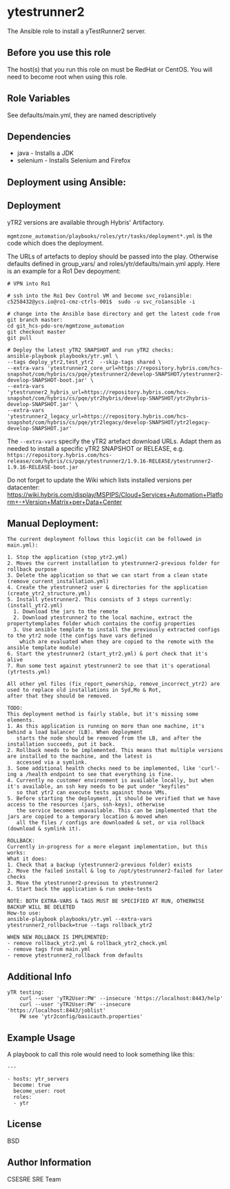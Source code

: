 ytestrunner2
============

The Ansible role to install a yTestRunner2 server.


Before you use this role
------------------------

The host(s) that you run this role on must be RedHat or CentOS.  You will need to become root when using this role.


Role Variables
--------------

See defaults/main.yml, they are named descriptively

Dependencies
------------

* java - Installs a JDK
* selenium - Installs Selenium and Firefox


Deployment using Ansible:
-------------------------

## Deployment

yTR2 versions are available through Hybris' Artifactory.

`mgmtzone_automation/playbooks/roles/ytr/tasks/deployment*.yml` is the code which does the deployment.

The URLs of artefacts to deploy should be passed into the play.
Otherwise defaults defined in group_vars/ and roles/ytr/defaults/main.yml apply.
Here is an example for a Ro1 Dev depoyment:
```
# VPN into Ro1

# ssh into the Ro1 Dev Control VM and become svc_ro1ansible:
c5258432@ycs.io@ro1-cmz-ctrls-001$  sudo -u svc_ro1ansible -i

# change into the Ansible base directory and get the latest code from git branch master:
cd git_hcs-pdo-sre/mgmtzone_automation
git checkout master
git pull

# Deploy the latest yTR2 SNAPSHOT and run yTR2 checks:
ansible-playbook playbooks/ytr.yml \
--tags deploy_ytr2,test_ytr2  --skip-tags shared \
--extra-vars 'ytestrunner2_core_url=https://repository.hybris.com/hcs-snapshot/com/hybris/cs/pqe/ytestrunner2/develop-SNAPSHOT/ytestrunner2-develop-SNAPSHOT-boot.jar' \
--extra-vars 'ytestrunner2_hybris_url=https://repository.hybris.com/hcs-snapshot/com/hybris/cs/pqe/ytr2hybris/develop-SNAPSHOT/ytr2hybris-develop-SNAPSHOT.jar' \
--extra-vars 'ytestrunner2_legacy_url=https://repository.hybris.com/hcs-snapshot/com/hybris/cs/pqe/ytr2legacy/develop-SNAPSHOT/ytr2legacy-develop-SNAPSHOT.jar'
```

The `--extra-vars` specify the yTR2 artefact download URLs.
Adapt them as needed to install a specific yTR2 SNAPSHOT or RELEASE, e.g.
`https://repository.hybris.com/hcs-release/com/hybris/cs/pqe/ytestrunner2/1.9.16-RELEASE/ytestrunner2-1.9.16-RELEASE-boot.jar`

Do not forget to update the Wiki which lists installed versions per datacenter:
https://wiki.hybris.com/display/MSPIPS/Cloud+Services+Automation+Platform+-+Version+Matrix+per+Data+Center


Manual Deployment:
------------------

    The current deployment follows this logic(it can be followed in main.yml):

    1. Stop the application (stop_ytr2.yml)
    2. Moves the current installation to ytestrunner2-previous folder for rollback purpose
    3. Delete the application so that we can start from a clean state (remove_current_installation.yml)
    4. Create the ytestrunner2 user & directories for the application (create_ytr2_structure.yml)
    5. Install ytestrunner2. This consists of 3 steps currently: (install_ytr2.yml)
      1. Download the jars to the remote
      2. Download ytestrunner2 to the local machine, extract the propertytemplates folder which contains the config properties
      3. Use ansible template to install the previously extracted configs to the ytr2 node (the configs have vars defined
        which are evaluated when they are copied to the remote with the ansible template module)
    6. Start the ytestrunner2 (start_ytr2.yml) & port check that it's alive
    7. Run some test against ytestrunner2 to see that it's operational (ytrtests.yml)

    All other yml files (fix_report_ownership, remove_incorrect_ytr2) are used to replace old installations in Syd,Mo & Rot,
    after that they should be removed.

    TODO:
    This deployment method is fairly stable, but it's missing some elements.
    1. As this application is running on more than one machine, it's behind a load balancer (LB). When deployment
       starts the node should be removed from the LB, and after the installation succeeds, put it back.
    2. Rollback needs to be implemented. This means that multiple versions are installed to the machine, and the latest is
       accessed via a symlink.
    3. Some additional health checks need to be implemented, like 'curl'-ing a /health endpoint to see that everything is fine.
    4. Currently no customer environment is available locally, but when it's available, an ssh key needs to be put under "keyfiles"
       so that ytr2 can execute tests against those VMs.
    5. Before starting the deployment, it should be verified that we have access to the resources (jars, ssh-keys), otherwise
       the service becomes unavailable. This can be implemented that the jars are copied to a temporary location & moved when
       all the files / configs are downloaded & set, or via rollback (download & symlink it).

    ROLLBACK:
    Currently in-progress for a more elegant implementation, but this works:
    What it does:
    1. Check that a backup (ytestrunner2-previous folder) exists
    2. Move the failed install & log to /opt/ytestrunner2-failed for later checks
    3. Move the ytestrunner2-previous to ytestrunner2
    4. Start back the application & run smoke-tests

    NOTE: BOTH EXTRA-VARS & TAGS MUST BE SPECIFIED AT RUN, OTHERWISE BACKUP WILL BE DELETED
    How-to use:
    ansible-playbook playbooks/ytr.yml --extra-vars ytestrunner2_rollback=true --tags rollback_ytr2

    WHEN NEW ROLLBACK IS IMPLEMENTED:
    - remove rollback_ytr2.yml & rollback_ytr2_check.yml
    - remove tags from main.yml
    - remove ytestrunner2_rollback from defaults


Additional Info
---------------

    yTR testing:
        curl --user 'yTR2User:PW' --insecure 'https://localhost:8443/help'
        curl --user 'yTR2User:PW' --insecure 'https://localhost:8443/joblist'
        PW see 'ytr2config/basicauth.properties'


Example Usage
-------------

A playbook to call this role would need to look something like this:

    ---

    - hosts: ytr_servers
      become: true
      become_user: root
      roles:
      - ytr


License
-------

BSD


Author Information
------------------

CSESRE SRE Team
